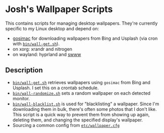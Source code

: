 # Josh's Wallpaper Scripts

This contains scripts for managing desktop wallpapers. They're currently
specific to my Linux desktop and depend on:

* [gosimac](https://github.com/1995parham/gosimac) for downloading wallpapers
  from Bing and Usplash (via cron with [`bin/wall-get.sh`](bin/wall-get.sh)).
* on xorg: xrandr and nitrogen
* on wayland: hyprland and [swww](https://github.com/Horus645/swww)

## Description

* [`bin/wall-get.sh`](bin/wall-get.sh) retrieves wallpapers using `gosimac` from Bing and
  Usplash. I set this on a crontab schedule.
* [`bin/wall-randomize.sh`](bin/wall-randomize.sh) sets a random wallpaper on
  each detected monitor.
* [`bin/wall-blacklist.sh`](bin/wall-blacklist.sh) is used for "blacklisting" a wallpaper.
  Since I'm downloading them in bulk, there's often some photos that I don't
  like. This script is a quick way to prevent them from showing up again,
  deleting them, and changing the specified display's wallpaper.
* Sourcing a common config from [`etc/wallpaper.cfg`](etc/wallpaper.cfg)
